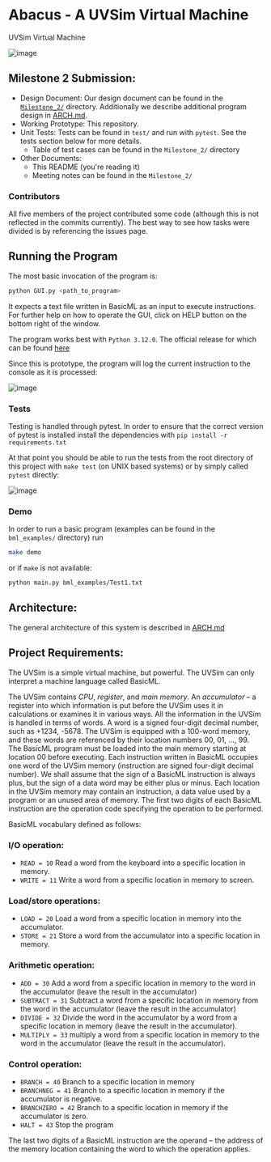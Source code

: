 # Abacus - A UVSim Virtual Machine

UVSim Virtual Machine

![image](https://github.com/alex0112/abacus/assets/7142972/ea29fa8f-236c-4a23-92a1-361781afffa1)

## Milestone 2 Submission:

- Design Document: Our design document can be found in the [`Milestone_2/`](https://github.com/alex0112/abacus/tree/main/Milestone_2) directory. Additionally we describe additional program design in [ARCH.md](https://github.com/alex0112/abacus/blob/main/ARCH.md).
- Working Prototype: This repository.
- Unit Tests: Tests can be found in `test/` and run with `pytest`. See the tests section below for more details.
  - Table of test cases can be found in the `Milestone_2/` directory
- Other Documents: 
  - This README (you're reading it)
  - Meeting notes can be found in the `Milestone_2/`
 
### Contributors
All five members of the project contributed some code (although this is not reflected in the commits currently). The best way to see how tasks were divided is by referencing the issues page. 

## Running the Program

The most basic invocation of the program is:

```bash
python GUI.py <path_to_program>
```
It expects a text file written in BasicML as an input to execute instructions. 
For further help on how to operate the GUI, click on HELP button on the bottom right of the window.




The program works best with `Python 3.12.0`. The official release for which can be found [here](https://www.python.org/downloads/release/python-3120/)

Since this is prototype, the program will log the current instruction to the console as it is processed:

![image](https://github.com/alex0112/abacus/assets/7142972/482003db-02ac-4a86-9197-ae476f5c9cd4)

### Tests
Testing is handled through pytest. In order to ensure that the correct version of pytest is installed install the dependencies with `pip install -r requirements.txt`

At that point you should be able to run the tests from the root directory of this project with `make test` (on UNIX based systems) or by simply called `pytest` directly:

![image](https://github.com/alex0112/abacus/assets/7142972/0012a128-abf8-4718-836d-b62dfdd1bfa6)


### Demo
In order to run a basic program (examples can be found in the `bml_examples/` directory) run

```bash
make demo
```

or if `make` is not available:

```bash
python main.py bml_examples/Test1.txt
```

## Architecture:
The general architecture of this system is described in [ARCH.md](https://github.com/alex0112/abacus/blob/main/ARCH.md)

## Project Requirements:
The UVSim is a simple virtual machine, but powerful. The UVSim can only interpret a machine language called BasicML.

The UVSim contains *CPU*, *register*, and *main memory*. An *accumulator* – a register into which information is put before the UVSim uses it in calculations or examines it in various ways. All the information in the UVSim is handled in terms of words. A word is a signed four-digit decimal number, such as +1234, -5678. The UVSim is equipped with a 100-word memory, and these words are referenced by their location numbers 00, 01, ..., 99. The BasicML program must be loaded into the main memory starting at location 00 before executing. Each instruction written in BasicML occupies one word of the UVSim memory (instruction are signed four-digit decimal number). We shall assume that the sign of a BasicML instruction is always plus, but the sign of a data word may be either plus or minus. Each location in the UVSim memory may contain an instruction, a data value used by a program or an unused area of memory. The first two digits of each BasicML instruction are the operation code specifying the operation to be performed.

BasicML vocabulary defined as follows:

### I/O operation:

- `READ = 10`  Read a word from the keyboard into a specific location in memory.
- `WRITE = 11` Write a word from a specific location in memory to screen.

### Load/store operations:

- `LOAD = 20` Load a word from a specific location in memory into the accumulator.
- `STORE = 21` Store a word from the accumulator into a specific location in memory.

### Arithmetic operation:

- `ADD = 30` Add a word from a specific location in memory to the word in the accumulator (leave the result in the accumulator)
- `SUBTRACT = 31` Subtract a word from a specific location in memory from the word in the accumulator (leave the result in the accumulator)
- `DIVIDE = 32` Divide the word in the accumulator by a word from a specific location in memory (leave the result in the accumulator).
- `MULTIPLY = 33` multiply a word from a specific location in memory to the word in the accumulator (leave the result in the accumulator).

### Control operation:

- `BRANCH = 40` Branch to a specific location in memory
- `BRANCHNEG = 41` Branch to a specific location in memory if the accumulator is negative.
- `BRANCHZERO = 42` Branch to a specific location in memory if the accumulator is zero.
- `HALT = 43` Stop the program

The last two digits of a BasicML instruction are the operand – the address of the memory location containing the word to which the operation applies.

